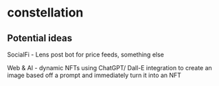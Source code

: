 # constellation
## Potential ideas
SocialFi - Lens post bot for price feeds, something else

Web & AI - dynamic NFTs using ChatGPT/ Dall-E integration to create an image based off a prompt and immediately turn it into an NFT 
